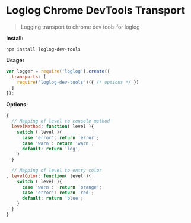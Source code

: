 # Loglog Chrome DevTools Transport

> Logging transport to chrome dev tools for loglog

__Install:__

```
npm install loglog-dev-tools
```

__Usage:__

```javascript
var logger = require('loglog').create({
  transports: [
    require('loglog-dev-tools')({ /* options */ })
  ]
});
```

__Options:__

```javascript
{
  // Mapping of level to console method
  levelMethod: function( level ){
    switch ( level ){
      case 'error': return 'error';
      case 'warn': return 'warn';
      default: return 'log';
    }
  }

  // Mapping of level to entry color
, levelColor: function( level ){
    switch ( level ){
      case 'warn':  return 'orange';
      case 'error': return 'red';
      default: return 'blue';
    }
  }
}
```
